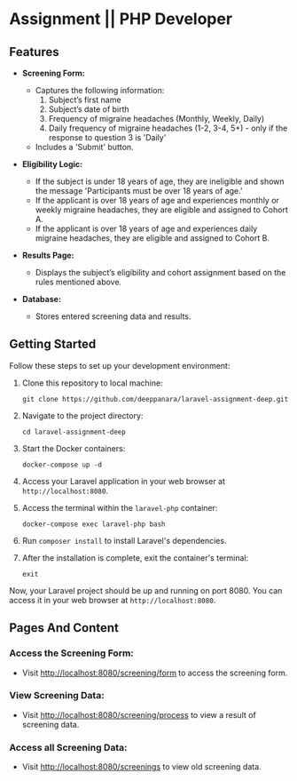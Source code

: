 # Assignment || PHP Developer


## Features

- **Screening Form:**
   - Captures the following information:
      1. Subject’s first name
      2. Subject’s date of birth
      3. Frequency of migraine headaches (Monthly, Weekly, Daily)
      4. Daily frequency of migraine headaches (1-2, 3-4, 5+) - only if the response to question 3 is 'Daily'
   - Includes a 'Submit' button.

- **Eligibility Logic:**
   - If the subject is under 18 years of age, they are ineligible and shown the message 'Participants must be over 18 years of age.'
   - If the applicant is over 18 years of age and experiences monthly or weekly migraine headaches, they are eligible and assigned to Cohort A.
   - If the applicant is over 18 years of age and experiences daily migraine headaches, they are eligible and assigned to Cohort B.

- **Results Page:**
   - Displays the subject’s eligibility and cohort assignment based on the rules mentioned above.

- **Database:**
   - Stores entered screening data and results.
  
## Getting Started

Follow these steps to set up your development environment:

1. Clone this repository to local machine:
   ```
   git clone https://github.com/deeppanara/laravel-assignment-deep.git
   ```
2. Navigate to the project directory:
    ```
    cd laravel-assignment-deep
    ```
3. Start the Docker containers:
    ```
    docker-compose up -d
    ```
5. Access your Laravel application in your web browser at `http://localhost:8080`.


6. Access the terminal within the `laravel-php` container:
    ```
    docker-compose exec laravel-php bash
    ```

7. Run `composer install` to install Laravel's dependencies.

8. After the installation is complete, exit the container's terminal:
    ```
    exit
    ```

Now, your Laravel project should be up and running on port 8080. You can access it in your web browser at `http://localhost:8080`.

## Pages And Content

### **Access the Screening Form:**

- Visit [http://localhost:8080/screening/form](http://localhost:8080/screening/form) to access the screening form.

### **View Screening Data:**

- Visit [http://localhost:8080/screening/process](http://localhost:8080/screening/process) to view a result of screening data.

### **Access all Screening Data:**

- Visit [http://localhost:8080/screenings](http://localhost:8080/screenings) to view old screening data.
